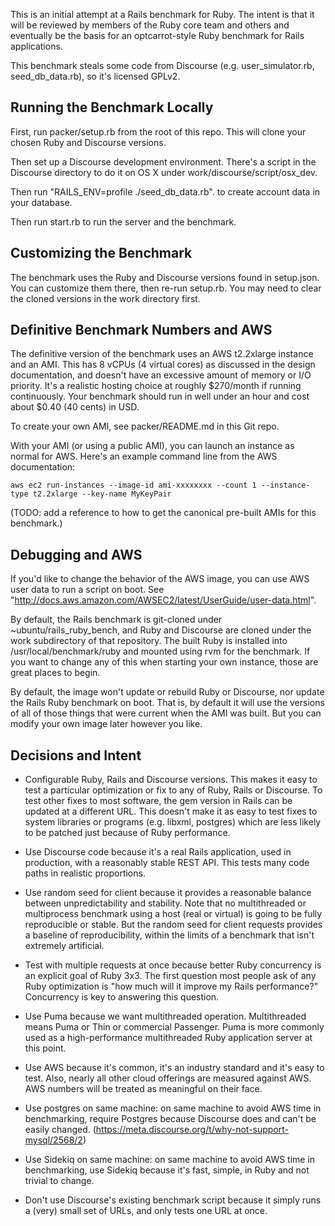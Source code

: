 This is an initial attempt at a Rails benchmark for Ruby. The intent
is that it will be reviewed by members of the Ruby core team and
others and eventually be the basis for an optcarrot-style Ruby
benchmark for Rails applications.

This benchmark steals some code from Discourse
(e.g. user\_simulator.rb, seed\_db\_data.rb), so it's licensed GPLv2.

## Running the Benchmark Locally

First, run packer/setup.rb from the root of this repo. This will clone
your chosen Ruby and Discourse versions.

Then set up a Discourse development environment. There's a script in
the Discourse directory to do it on OS X under
work/discourse/script/osx_dev.

Then run "RAILS\_ENV=profile ./seed\_db\_data.rb". to create
account data in your database.

Then run start.rb to run the server and the benchmark.

## Customizing the Benchmark

The benchmark uses the Ruby and Discourse versions found in
setup.json. You can customize them there, then re-run setup.rb.
You may need to clear the cloned versions in the work directory
first.

## Definitive Benchmark Numbers and AWS

The definitive version of the benchmark uses an AWS t2.2xlarge
instance and an AMI. This has 8 vCPUs (4 virtual cores) as discussed
in the design documentation, and doesn't have an excessive amount of
memory or I/O priority. It's a realistic hosting choice at roughly
$270/month if running continuously. Your benchmark should run in well
under an hour and cost about $0.40 (40 cents) in USD.

To create your own AMI, see packer/README.md in this Git repo.

With your AMI (or using a public AMI), you can launch an instance as
normal for AWS. Here's an example command line from the AWS
documentation:

    aws ec2 run-instances --image-id ami-xxxxxxxx --count 1 --instance-type t2.2xlarge --key-name MyKeyPair

(TODO: add a reference to how to get the canonical pre-built AMIs for
this benchmark.)

## Debugging and AWS

If you'd like to change the behavior of the AWS image, you can use AWS
user data to run a script on boot. See
"http://docs.aws.amazon.com/AWSEC2/latest/UserGuide/user-data.html".

By default, the Rails benchmark is git-cloned under
~ubuntu/rails\_ruby\_bench, and Ruby and Discourse are cloned under
the work subdirectory of that repository. The built Ruby is installed
into /usr/local/benchmark/ruby and mounted using rvm for the
benchmark. If you want to change any of this when starting your own
instance, those are great places to begin.

By default, the image won't update or rebuild Ruby or Discourse, nor
update the Rails Ruby benchmark on boot. That is, by default it will
use the versions of all of those things that were current when the AMI
was built. But you can modify your own image later however you like.

## Decisions and Intent

* Configurable Ruby, Rails and Discourse versions. This makes it easy
  to test a particular optimization or fix to any of Ruby, Rails or
  Discourse. To test other fixes to most software, the gem version in
  Rails can be updated at a different URL. This doesn't make it as
  easy to test fixes to system libraries or programs (e.g. libxml,
  postgres) which are less likely to be patched just because of Ruby
  performance.

* Use Discourse code because it's a real Rails application, used in
  production, with a reasonably stable REST API. This tests many code
  paths in realistic proportions.

* Use random seed for client because it provides a reasonable balance
  between unpredictability and stability. Note that no multithreaded
  or multiprocess benchmark using a host (real or virtual) is going to
  be fully reproducible or stable. But the random seed for client
  requests provides a baseline of reproducibility, within the limits
  of a benchmark that isn't extremely artificial.

* Test with multiple requests at once because better Ruby concurrency
  is an explicit goal of Ruby 3x3. The first question most people ask
  of any Ruby optimization is "how much will it improve my Rails
  performance?" Concurrency is key to answering this question.

* Use Puma because we want multithreaded operation. Multithreaded
  means Puma or Thin or commercial Passenger. Puma is more commonly
  used as a high-performance multithreaded Ruby application server at
  this point.

* Use AWS because it's common, it's an industry standard and it's easy
  to test. Also, nearly all other cloud offerings are measured against
  AWS. AWS numbers will be treated as meaningful on their face.

* Use postgres on same machine: on same machine to avoid AWS time in
  benchmarking, require Postgres because Discourse does and can't be
  easily changed. (https://meta.discourse.org/t/why-not-support-mysql/2568/2)

* Use Sidekiq on same machine: on same machine to avoid AWS time in
  benchmarking, use Sidekiq because it's fast, simple, in Ruby and not
  trivial to change.

* Don't use Discourse's existing benchmark script because it simply
  runs a (very) small set of URLs, and only tests one URL at once.
